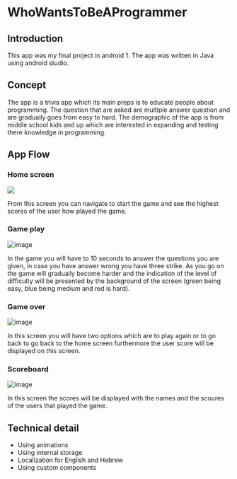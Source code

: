 # WhoWantsToBeAProgrammer
## Introduction 

This app was my final project in android 1. The app was written in Java using android studio.

## Concept

The app is a trivia app which its main preps is to educate people about programming.
The question that are asked are multiple answer question and are gradually goes from easy to hard.
The demographic of the app is from middle school kids and up which are interested in expanding and testing there knowledge in programming.

## App Flow

### Home screen 
 ![](https://saar-skittel.netlify.app/images/trivia/home.jpg?s=100)
 
From this screen you can navigate to start the game and see the highest scores of the user how played the game.

### Game play
![image](https://saar-skittel.netlify.app/images/trivia/levels.jpg)
 
In the game you will have to 10 seconds to answer the questions you are given, in case you have answer wrong you have three strike. As you go on the game will gradually become harder and the indication of the level of difficulty will be presented by the background of the screen (green being easy, blue being medium and red is hard).

### Game over
![image](https://saar-skittel.netlify.app/images/trivia/game_over.jpg)
 

In this screen you will have two options which are to play again or to go back to go back to the home screen furthermore the user score will be displayed on this screen.


### Scoreboard
![image](https://saar-skittel.netlify.app/images/trivia/score.jpg)
 

In this screen the scores will be displayed with the names and the scoures of the users that played the game.


## Technical detail

*	Using animations
*	Using internal storage
*	Localization for English and Hebrew
*	Using custom components

